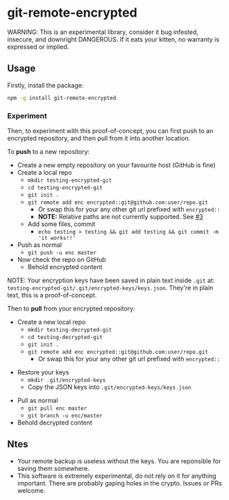 # git-remote-encrypted

WARNING: This is an experimental library, consider it bug infested, insecure,
and downright DANGEROUS. If it eats your kitten, no warranty is expressed or
implied.

## Usage

Firstly, install the package:

```sh
npm -g install git-remote-encrypted
```

### Experiment

Then, to experiment with this proof-of-concept, you can first push to an
encrypted repository, and then pull from it into another location.

To **push** to a new repository:

- Create a new empty repository on your favourite host (GitHub is fine)
- Create a local repo
  - `mkdir testing-encrypted-git`
  - `cd testing-encrypted-git`
  - `git init .`
  - `git remote add enc encrypted::git@github.com:user/repo.git`
    - Or swap this for your any other git url prefixed with `encrypted::`
    - **NOTE:** Relative paths are not currently supported. See [#3](https://github.com/GenerousLabs/git-remote-encrypted/issues/3)
  - Add some files, commit
    - `echo testing > testing && git add testing && git commit -m 'it works!!'`
- Push as normal
  - `git push -u enc master`
- Now check the repo on GitHub
  - Behold encrypted content

NOTE: Your encryption keys have been saved in plain text inside `.git` at:
`testing-encrypted-git/.git/encrypted-keys/keys.json`. They're in plain text,
this is a proof-of-concept.

Then to **pull** from your encrypted repository:

- Create a new local repo
  - `mkdir testing-decrypted-git`
  - `cd testing-decrypted-git`
  - `git init .`
  - `git remote add enc encrypted::git@github.com:user/repo.git`
    - Or swap this for your any other git url prefixed with `encrypted::`

* Restore your keys
  - `mkdir .git/encrypted-keys`
  - Copy the JSON keys into `.git/encrypted-keys/keys.json`

- Pull as normal
  - `git pull enc master`
  - `git branch -u enc/master`
- Behold decrypted content

## Ntes

- Your remote backup is useless without the keys. You are reponsible for
  saving them somewhere.
- This software is extremely experimental, do not rely on it for anything
  important. There are probably gaping holes in the crypto. Issues or PRs
  welcome.
